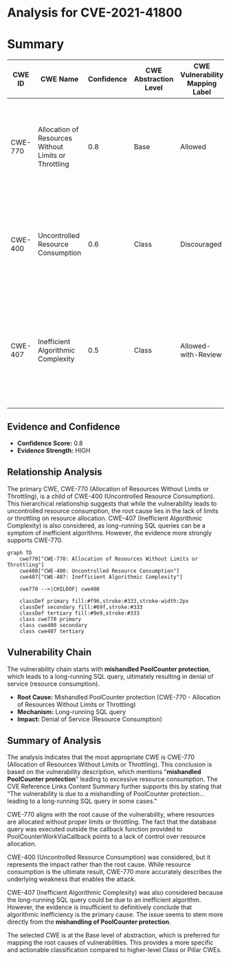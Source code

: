 # Analysis for CVE-2021-41800

# Summary
| CWE ID | CWE Name | Confidence | CWE Abstraction Level | CWE Vulnerability Mapping Label | CWE-Vulnerability Mapping Notes |
|---|---|---|---|---|---|
| CWE-770 | Allocation of Resources Without Limits or Throttling | 0.8 | Base | Allowed | Primary CWE. The vulnerability involves mishandling of resource protection, leading to excessive resource consumption. |
| CWE-400 | Uncontrolled Resource Consumption | 0.6 | Class | Discouraged | Secondary candidate. Although resource consumption is the impact, CWE-770 better represents the root cause. |
| CWE-407 | Inefficient Algorithmic Complexity | 0.5 | Class | Allowed-with-Review | Secondary candidate. The long-running SQL query suggests potential algorithmic inefficiency, but the evidence is insufficient to confirm this. |

## Evidence and Confidence

*   **Confidence Score:** 0.8
*   **Evidence Strength:** HIGH

## Relationship Analysis
The primary CWE, CWE-770 (Allocation of Resources Without Limits or Throttling), is a child of CWE-400 (Uncontrolled Resource Consumption). This hierarchical relationship suggests that while the vulnerability leads to uncontrolled resource consumption, the root cause lies in the lack of limits or throttling on resource allocation. CWE-407 (Inefficient Algorithmic Complexity) is also considered, as long-running SQL queries can be a symptom of inefficient algorithms. However, the evidence more strongly supports CWE-770.

```mermaid
graph TD
    cwe770["CWE-770: Allocation of Resources Without Limits or Throttling"]
    cwe400["CWE-400: Uncontrolled Resource Consumption"]
    cwe407["CWE-407: Inefficient Algorithmic Complexity"]
    
    cwe770 -->|CHILDOF| cwe400
    
    classDef primary fill:#f96,stroke:#333,stroke-width:2px
    classDef secondary fill:#69f,stroke:#333
    classDef tertiary fill:#9e9,stroke:#333
    class cwe770 primary
    class cwe400 secondary
    class cwe407 tertiary
```

## Vulnerability Chain
The vulnerability chain starts with **mishandled PoolCounter protection**, which leads to a long-running SQL query, ultimately resulting in denial of service (resource consumption).

*   **Root Cause:** Mishandled PoolCounter protection (CWE-770 - Allocation of Resources Without Limits or Throttling)
*   **Mechanism:** Long-running SQL query
*   **Impact:** Denial of Service (Resource Consumption)

## Summary of Analysis
The analysis indicates that the most appropriate CWE is CWE-770 (Allocation of Resources Without Limits or Throttling). This conclusion is based on the vulnerability description, which mentions "**mishandled PoolCounter protection**" leading to excessive resource consumption. The CVE Reference Links Content Summary further supports this by stating that "The vulnerability is due to a mishandling of PoolCounter protection... leading to a long-running SQL query in some cases."

CWE-770 aligns with the root cause of the vulnerability, where resources are allocated without proper limits or throttling. The fact that the database query was executed outside the callback function provided to PoolCounterWorkViaCallback points to a lack of control over resource allocation.

CWE-400 (Uncontrolled Resource Consumption) was considered, but it represents the impact rather than the root cause. While resource consumption is the ultimate result, CWE-770 more accurately describes the underlying weakness that enables the attack.

CWE-407 (Inefficient Algorithmic Complexity) was also considered because the long-running SQL query could be due to an inefficient algorithm. However, the evidence is insufficient to definitively conclude that algorithmic inefficiency is the primary cause. The issue seems to stem more directly from the **mishandling of PoolCounter protection**.

The selected CWE is at the Base level of abstraction, which is preferred for mapping the root causes of vulnerabilities. This provides a more specific and actionable classification compared to higher-level Class or Pillar CWEs.